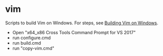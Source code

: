 # vim

Scripts to build Vim on Windows. For steps, see
[Building Vim on Windows](http://blog.mgiuffrida.com/2015/06/27/building-vim-on-windows.html).

* Open "x64_x86 Cross Tools Command Prompt for VS 2017"
* run configure.cmd
* run build.cmd
* run "copy-vim.cmd"